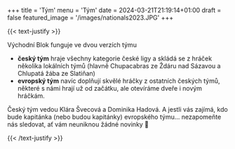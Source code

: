 +++
title = 'Tým'
menu = 'Tým'
date = 2024-03-21T21:19:14+01:00
draft = false
featured_image = '/images/nationals2023.JPG'
+++

{{< text-justify >}}

Východní Blok funguje ve dvou verzích týmu

- **český tým** hraje všechny kategorie české ligy a skládá se z hráček několika lokálních týmů (hlavně Chupacabras ze Ždáru nad Sázavou a Chlupatá žába ze Slatiňan)
- **evropský tým** navíc doplňují skvělé hráčky z ostatních českých týmů, některé s námi hrají už od začátku, ale otevíráme dveře i novým hráčkám.

Český tým vedou Klára Švecová a Dominika Hadová. A jestli vás zajímá, kdo bude kapitánka (nebo budou kapitánky) evropského týmu... nezapomeňte nás sledovat, ať vám neuniknou žádné novinky 👀

{{< /text-justify >}}